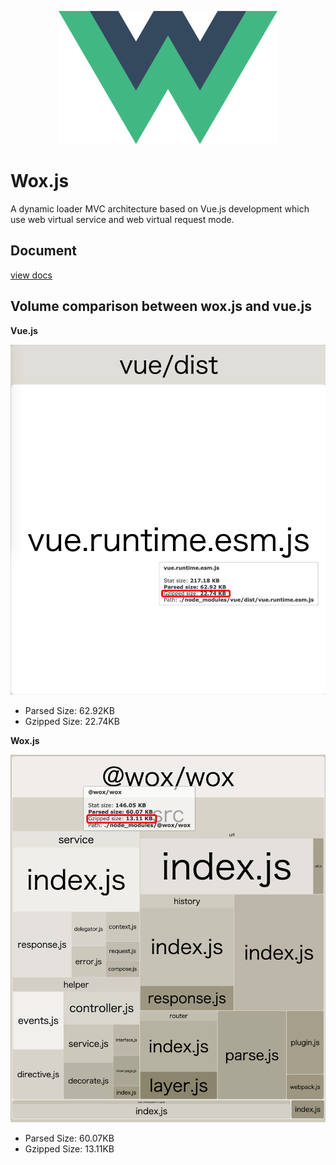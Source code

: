 <p align="center"><a href="https://woxjs.github.io/" target="_blank"><img src="logo.svg" width="350" /></a></p>

# Wox.js

A dynamic loader MVC architecture based on Vue.js development which use web virtual service and web virtual request mode.

## Document

[view docs](https://woxjs.github.io/)

## Volume comparison between wox.js and vue.js

**Vue.js**

![Vue.js size](./assets/vue.png)

- Parsed Size: 62.92KB
- Gzipped Size: 22.74KB

**Wox.js**

![Wox.js size](./assets/wox.png)

- Parsed Size: 60.07KB
- Gzipped Size: 13.11KB